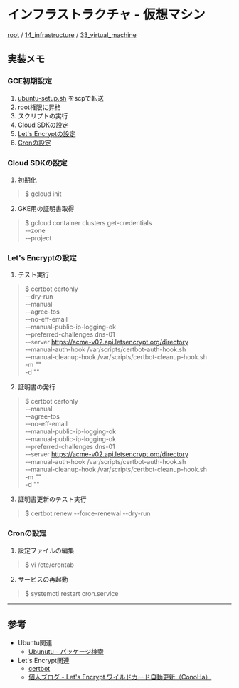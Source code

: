 # インフラストラクチャ - 仮想マシン

[root](./../../../README.md) 
/ [14_infrastructure](./../README.md) 
/ [33_virtual_machine](./README.md)

## 実装メモ

### GCE初期設定

1. [ubuntu-setup.sh](./../../../infra/server/bin/ubuntu-setup.sh) をscpで転送
2. root権限に昇格
3. スクリプトの実行
4. [Cloud SDKの設定](#cloud-sdkの設定)
5. [Let's Encryptの設定](#lets-encryptの設定)
6. [Cronの設定](#cronの設定)

### Cloud SDKの設定

1. 初期化
  > $ gcloud init

2. GKE用の証明書取得
  > $ gcloud container clusters get-credentials <gke-cluster-name> \
  >   --zone <zone> \
  >   --project<project-id>

### Let's Encryptの設定

1. テスト実行
  > $ certbot certonly \
  >   --dry-run \
  >   --manual \
  >   --agree-tos \
  >   --no-eff-email \
  >   --manual-public-ip-logging-ok \
  >   --preferred-challenges dns-01 \
  >   --server https://acme-v02.api.letsencrypt.org/directory \
  >   --manual-auth-hook /var/scripts/certbot-auth-hook.sh \
  >   --manual-cleanup-hook /var/scripts/certbot-cleanup-hook.sh \
  >   -m "<email>" \
  >   -d "<domain>"

2. 証明書の発行
  > $ certbot certonly \
  >   --manual \
  >   --agree-tos \
  >   --no-eff-email \
  >   --manual-public-ip-logging-ok \
  >   --manual-public-ip-logging-ok \
  >   --preferred-challenges dns-01 \
  >   --server https://acme-v02.api.letsencrypt.org/directory \
  >   --manual-auth-hook /var/scripts/certbot-auth-hook.sh \
  >   --manual-cleanup-hook /var/scripts/certbot-cleanup-hook.sh \
  >   -m "<email>" \
  >   -d "<domain>"

3. 証明書更新のテスト実行
  > $ certbot renew --force-renewal --dry-run

### Cronの設定

1. 設定ファイルの編集
  > $ vi /etc/crontab

2. サービスの再起動
  > $ systemctl restart cron.service

---

## 参考

* Ubuntu関連
  * [Ubunutu - パッケージ検索](https://packages.ubuntu.com/ja/)
* Let's Encrypt関連
  * [certbot](https://certbot.eff.org/)
  * [個人ブログ - Let's Encrypt ワイルドカード自動更新（ConoHa）](https://www.eastforest.jp/vps/6149)
